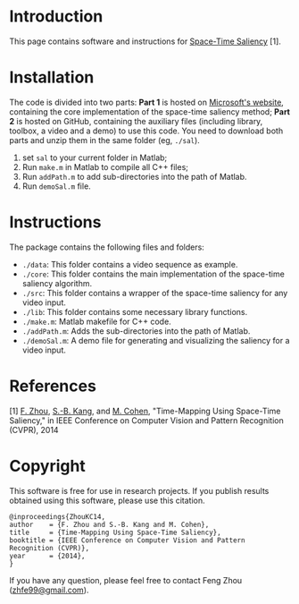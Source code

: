 Introduction
============

This page contains software and instructions for
[Space-Time Saliency](http://www.f-zhou.com/tm.html) [1].

Installation
============

The code is divided into two parts: **Part 1** is hosted on
[Microsoft's website](http://research.microsoft.com/en-us/downloads/fb4b79ae-7f9d-4732-a9e1-5308b8771a18/),
containing the core implementation of the space-time saliency method;
**Part 2** is hosted on GitHub, containing the auxiliary files
(including library, toolbox, a video and a demo) to use this code. You
need to download both parts and unzip them in the same folder (eg,
`./sal`).

1. set `sal` to your current folder in Matlab;
2. Run `make.m` in Matlab to compile all C++ files;
3. Run `addPath.m` to add sub-directories into the path of Matlab.
4. Run `demoSal.m` file.


Instructions
============

The package contains the following files and folders:
- `./data`: This folder contains a video sequence as example.
- `./core`: This folder contains the main implementation of the space-time saliency algorithm.
- `./src`: This folder contains a wrapper of the space-time saliency for any video input.
- `./lib`: This folder contains some necessary library functions.
- `./make.m`: Matlab makefile for C++ code.
- `./addPath.m`: Adds the sub-directories into the path of Matlab.
- `./demoSal.m`: A demo file for generating and visualizing the saliency for a video input.

References
==========

[1] [F. Zhou](http://www.f-zhou.com),
[S.-B. Kang](http://research.microsoft.com/en-us/people/sbkang/),
and
[M. Cohen](http://research.microsoft.com/en-us/um/people/cohen/),
"Time-Mapping Using Space-Time Saliency," in IEEE Conference on
Computer Vision and Pattern Recognition (CVPR), 2014

Copyright
==========

This software is free for use in research projects. If you publish
results obtained using this software, please use this citation.

    @inproceedings{ZhouKC14,
    author    = {F. Zhou and S.-B. Kang and M. Cohen},
    title     = {Time-Mapping Using Space-Time Saliency},
    booktitle = {IEEE Conference on Computer Vision and Pattern Recognition (CVPR)},
    year      = {2014},
    }

If you have any question, please feel free to contact Feng Zhou (zhfe99@gmail.com).
